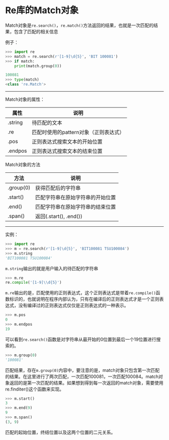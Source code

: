 # Re库的Match对象

Match对象是`re.search()`，`re.match()`方法返回的结果，也就是一次匹配的结果，包含了匹配的相关信息

例子：

```python
>>> import re
>>> match = re.search(r'[1-9]\d{5}', 'BIT 100081')
>>> if match:
    print(match.group(0))

100081
>>> type(match)
<class 're.Match'>
```

****

Match对象的属性：

| 属性    | 说明                                  |
| ------- | ------------------------------------- |
| .string | 待匹配的文本                          |
| .re     | 匹配时使用的pattern对象（正则表达式） |
| .pos    | 正则表达式搜索文本的开始位置          |
| .endpos | 正则表达式搜索文本的结束位置          |

Match对象的方法

| 方法      | 说明                             |
| --------- | -------------------------------- |
| .group(0) | 获得匹配后的字符串               |
| .start()  | 匹配字符串在原始字符串的开始位置 |
| .end()    | 匹配字符串在原始字符串的结束位置 |
| .span()   | 返回(.start(), .end())           |

****

实例：

```python
>>> import re
>>> m = re.search(r'[1-9]\d{5}', 'BIT100081 TSU100084')
>>> m.string
'BIT100081 TSU100084'
```

`m.string`输出的就是用户输入的待匹配的字符串

```python
>>> m.re
re.compile('[1-9]\\d{5}')
```

`m.re`输出的是，匹配使用的正则表达式，这个正则表达式是带着`re.compile()`函数标识的，也就说明在程序内部认为，只有在编译后的正则表达式才是一个正则表达式，没有编译过的正则表达式仅仅是正则表达式的一种表示。

```python
>>> m.pos
0
>>> m.endpos
19
```

可以看到`re.search()`函数是对字符串从最开始的0位置到最后一个19位置进行搜索的。

```python
>>> m.group(0)
'100081'
```

匹配结果，存在`m.group(0)`内容中，要注意的是，match对象只包含第一次匹配的结果。在这里进行了两次匹配，一次匹配100081，一次匹配100084。match对象返回的是第一次匹配的结果。如果想到得到每一次返回的match对象，需要使用re.finditer()这个函数来实现。

```python
>>> m.start()
3
>>> m.end(9)
9
>>> m.span()
(3, 9)
```

匹配的起始位置，终结位置以及这两个位置的二元关系。

